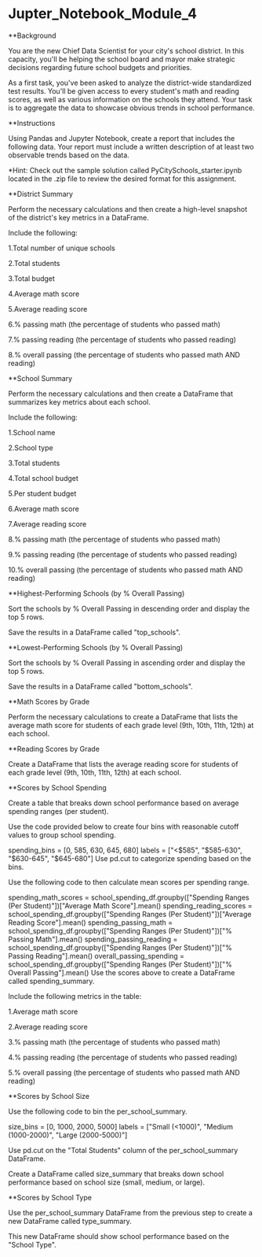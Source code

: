 # Jupter_Notebook_Module_4
 
**Background

You are the new Chief Data Scientist for your city's school district. In this capacity, you'll be helping the school board and mayor make strategic decisions regarding future school budgets and priorities.

As a first task, you've been asked to analyze the district-wide standardized test results. You'll be given access to every student's math and reading scores, as well as various information on the schools they attend. Your task is to aggregate the data to showcase obvious trends in school performance.

**Instructions

Using Pandas and Jupyter Notebook, create a report that includes the following data. Your report must include a written description of at least two observable trends based on the data.

*Hint: Check out the sample solution called PyCitySchools_starter.ipynb located in the .zip file to review the desired format for this assignment.

**District Summary

Perform the necessary calculations and then create a high-level snapshot of the district's key metrics in a DataFrame.

Include the following:

1.Total number of unique schools

2.Total students

3.Total budget

4.Average math score

5.Average reading score

6.% passing math (the percentage of students who passed math)

7.% passing reading (the percentage of students who passed reading)

8.% overall passing (the percentage of students who passed math AND reading)

**School Summary

Perform the necessary calculations and then create a DataFrame that summarizes key metrics about each school.

Include the following:

1.School name

2.School type

3.Total students

4.Total school budget

5.Per student budget

6.Average math score

7.Average reading score

8.% passing math (the percentage of students who passed math)

9.% passing reading (the percentage of students who passed reading)

10.% overall passing (the percentage of students who passed math AND reading)

**Highest-Performing Schools (by % Overall Passing)

Sort the schools by % Overall Passing in descending order and display the top 5 rows.

Save the results in a DataFrame called "top_schools".

**Lowest-Performing Schools (by % Overall Passing)

Sort the schools by % Overall Passing in ascending order and display the top 5 rows.

Save the results in a DataFrame called "bottom_schools".

**Math Scores by Grade

Perform the necessary calculations to create a DataFrame that lists the average math score for students of each grade level (9th, 10th, 11th, 12th) at each school.

**Reading Scores by Grade

Create a DataFrame that lists the average reading score for students of each grade level (9th, 10th, 11th, 12th) at each school.

**Scores by School Spending

Create a table that breaks down school performance based on average spending ranges (per student).

Use the code provided below to create four bins with reasonable cutoff values to group school spending.

spending_bins = [0, 585, 630, 645, 680]
labels = ["<$585", "$585-630", "$630-645", "$645-680"]
Use pd.cut to categorize spending based on the bins.

Use the following code to then calculate mean scores per spending range.

spending_math_scores = school_spending_df.groupby(["Spending Ranges (Per Student)"])["Average Math Score"].mean()
spending_reading_scores = school_spending_df.groupby(["Spending Ranges (Per Student)"])["Average Reading Score"].mean()
spending_passing_math = school_spending_df.groupby(["Spending Ranges (Per Student)"])["% Passing Math"].mean()
spending_passing_reading = school_spending_df.groupby(["Spending Ranges (Per Student)"])["% Passing Reading"].mean()
overall_passing_spending = school_spending_df.groupby(["Spending Ranges (Per Student)"])["% Overall Passing"].mean()
Use the scores above to create a DataFrame called spending_summary.

Include the following metrics in the table:

1.Average math score

2.Average reading score

3.% passing math (the percentage of students who passed math)

4.% passing reading (the percentage of students who passed reading)

5.% overall passing (the percentage of students who passed math AND reading)

**Scores by School Size

Use the following code to bin the per_school_summary.

size_bins = [0, 1000, 2000, 5000]
labels = ["Small (<1000)", "Medium (1000-2000)", "Large (2000-5000)"]

Use pd.cut on the "Total Students" column of the per_school_summary DataFrame.

Create a DataFrame called size_summary that breaks down school performance based on school size (small, medium, or large).

**Scores by School Type

Use the per_school_summary DataFrame from the previous step to create a new DataFrame called type_summary.

This new DataFrame should show school performance based on the "School Type".
